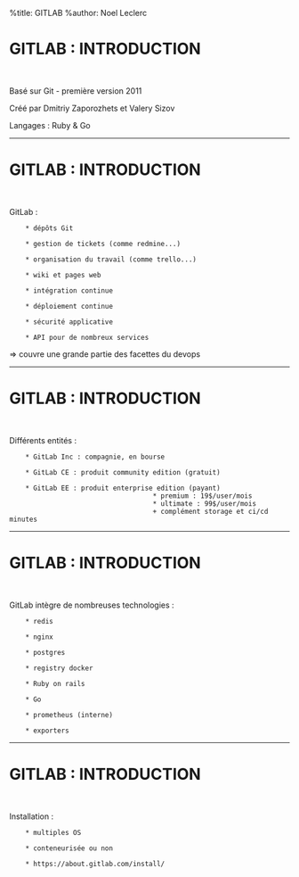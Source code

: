 %title: GITLAB
%author: Noel Leclerc


# GITLAB : INTRODUCTION


<br>

Basé sur Git - première version 2011

Créé par Dmitriy Zaporozhets et Valery Sizov

Langages : Ruby & Go


-------------------------------------------------------------------------------------------------------

# GITLAB : INTRODUCTION

<br>

GitLab :

		* dépôts Git

		* gestion de tickets (comme redmine...)

		* organisation du travail (comme trello...)

		* wiki et pages web

		* intégration continue

		* déploiement continue

		* sécurité applicative

		* API pour de nombreux services

=> couvre une grande partie des facettes du devops

-------------------------------------------------------------------------------------------------------

# GITLAB : INTRODUCTION

<br>

Différents entités :

		* GitLab Inc : compagnie, en bourse

		* GitLab CE : produit community edition (gratuit)

		* GitLab EE : produit enterprise edition (payant)
										* premium : 19$/user/mois
										* ultimate : 99$/user/mois
										+ complément storage et ci/cd minutes

-------------------------------------------------------------------------------------------------------

# GITLAB : INTRODUCTION

<br>

GitLab intègre de nombreuses technologies :

		* redis

		* nginx

		* postgres

		* registry docker
		
		* Ruby on rails

		* Go

		* prometheus (interne)

		* exporters

-------------------------------------------------------------------------------------------------------

# GITLAB : INTRODUCTION

<br>

Installation : 

		* multiples OS

		* conteneurisée ou non

		* https://about.gitlab.com/install/
